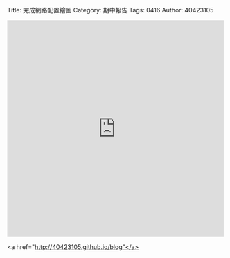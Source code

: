 Title: 完成網路配置繪圖
Category: 期中報告
Tags: 0416
Author: 40423105
<iframe src="http://i.imgur.com/3uEHZV1.jpg" width="500" height="500" frameborder="0" webkitallowfullscreen mozallowfullscreen allowfullscreen></iframe>

<a href="http://40423105.github.io/blog"</a>
